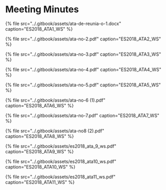 # Meeting Minutes

{% file src="../.gitbook/assets/ata-de-reunia-o-1.docx" caption="ES2018\_ATA1\_WS" %}

{% file src="../.gitbook/assets/ata-no-2.pdf" caption="ES2018\_ATA2\_WS" %}

{% file src="../.gitbook/assets/ata-no-3.pdf" caption="ES2018\_ATA3\_WS" %}

{% file src="../.gitbook/assets/ata-no-4.pdf" caption="ES2018\_ATA4\_WS" %}

{% file src="../.gitbook/assets/ata-no-5.pdf" caption="ES2018\_ATA5\_WS" %}

{% file src="../.gitbook/assets/ata-no-6 \(1\).pdf" caption="ES2018\_ATA6\_WS" %}

{% file src="../.gitbook/assets/ata-no-7.pdf" caption="ES2018\_ATA7\_WS" %}

{% file src="../.gitbook/assets/ata-no8 \(2\).pdf" caption="ES2018\_ATA8\_WS" %}

{% file src="../.gitbook/assets/es2018\_ata\_9\_ws.pdf" caption="ES2018\_ATA9\_WS" %}

{% file src="../.gitbook/assets/es2018\_ata10\_ws.pdf" caption="ES2018\_ATA10\_WS" %}

{% file src="../.gitbook/assets/es2018\_ata11\_ws.pdf" caption="ES2018\_ATA11\_WS" %}



